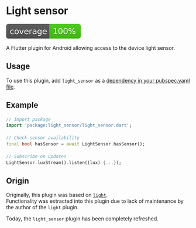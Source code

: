 # Light sensor

![Coverage](coverage_badge.svg)

A Flutter plugin for Android allowing access to the device light sensor.

## Usage

To use this plugin, add `light_sensor` as a [dependency in your pubspec.yaml file](https://flutter.io/platform-plugins/).

## Example

```dart
// Import package
import 'package:light_sensor/light_sensor.dart';

// Check sensor availability
final bool hasSensor = await LightSensor.hasSensor();

// Subscribe on updates
LightSensor.luxStream().listen((lux) {...});
```

## Origin

Originally, this plugin was based on [`light`](https://pub.dev/packages/light).  
Functionality was extracted into this plugin due to lack of maintenance
by the author of the `light` plugin.

Today, the `light_sensor` plugin has been completely refreshed.
